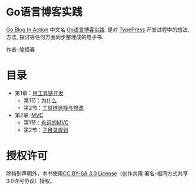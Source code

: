 Go语言博客实践
============

[Go Blog In Action][2] 中文名 [Go语言博客实践][2]. 是对 [TypePress][0] 开发过程中的想法, 方法, 探讨等任何方面同步整理成的电子书.

作者: 喻恒春

目录
====
* 第1章：[用工具链开发](Chapter01.md)
	* 第1节：[为什么](Chapter01.md#为什么)
	* 第2节：[工具链选择与修改](Chapter01.md#工具链选择与修改)
* 第2章: [MVC](Chapter02.md)
	* 第1节：[永远的MVC](Chapter02.md#永远的MVC)
	* 第2节：[子目录规划](Chapter02.md#子目录规划)

授权许可
=======

除特别声明外，本书使用[CC BY-SA 3.0 License][1]（创作共用 署名-相同方式共享3.0许可协议）授权。


[0]: https://github.com/achun/typepress
[1]: http://creativecommons.org/licenses/by-sa/3.0/
[2]: https://github.com/achun/Go-Blog-In-Action
